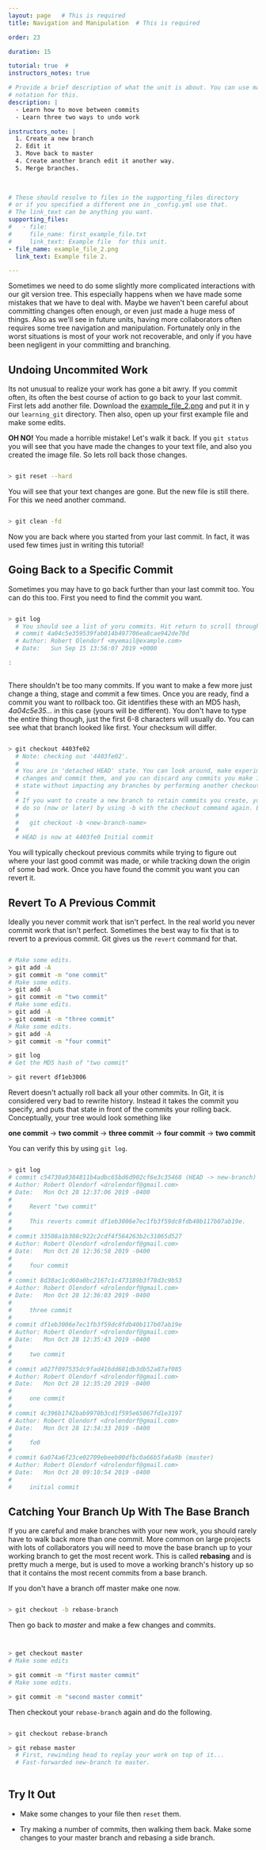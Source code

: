 ```yaml
---
layout: page   # This is required
title: Navigation and Manipulation  # This is required

order: 23

duration: 15 

tutorial: true  # 
instructors_notes: true  

# Provide a brief description of what the unit is about. You can use markdown
# notation for this.
description: |
  - Learn how to move between commits
  - Learn three two ways to undo work

instructors_note: |
  1. Create a new branch
  2. Edit it 
  3. Move back to master
  4. Create another branch edit it another way.
  5. Merge branches.
  

  
# These should resolve to files in the supporting_files directory
# or if you specified a different one in _config.yml use that.
# The link_text can be anything you want.
supporting_files:
#   - file:
#     file_name: first_example_file.txt
#     link_text: Example file  for this unit.
- file_name: example_file_2.png
  link_text: Example file 2.

---
```


Sometimes we need to do some slightly more complicated interactions with our git version tree.
This especially happens when we have made some mistakes that we have to deal with. Maybe we 
haven't been careful about committing changes often enough, or even just made a huge mess of things. Also
as we'll see in future units, having more collaborators often requires some tree navigation and manipulation.
Fortunately only in the worst situations is most of your work not recoverable, and only if you have 
been negligent in your committing and branching. 

## Undoing Uncommited Work

Its not unusual to realize your work has gone a bit awry. If you commit often, its often the best course of action to go back to your 
last commit. First lets add another file. Download the [example_file_2.png](/supporting_files/example_file_2.png) and put it in y
our `learning_git` directory. Then also, open up your first example file and make some edits.

**OH NO!** You made a horrible mistake! Let's walk it back. If you `git status` you will see that you 
have made the changes to your text file, and also you created the image file. So lets roll back those changes.

```bash

> git reset --hard

```

You will see that your text changes are gone. But the new file is still there. For this we need another command.

```bash

> git clean -fd

```

Now you are back where you started from your last commit. In fact, it was used few times just in writing this tutorial!

## Going Back to a Specific Commit

Sometimes you may have to go back further than your last commit too. You can do this too. First you need to find the commit you want. 

```bash

> git log
  # You should see a list of yoru commits. Hit return to scroll through.
  # commit 4a04c5e359539fab014b497706ea8cae942de70d
  # Author: Robert Olendorf <myemail@example.com>
  # Date:   Sun Sep 15 13:56:07 2019 +0000

:
  
```


There shouldn't be too many commits. If you want to make a few more just change a thing, stage and commit a few times. Once you are ready, 
find a commit you want to rollback too. Git identifies these with an MD5 hash, _4a04c5e35..._ in this case (yours will be different). You don't have to type the entire 
thing though, just the first 6-8 characters will usually do. You can see what that branch looked like first. Your checksum will differ.

```bash

> git checkout 4403fe02
  # Note: checking out '4403fe02'.
  # 
  # You are in 'detached HEAD' state. You can look around, make experimental
  # changes and commit them, and you can discard any commits you make in this
  # state without impacting any branches by performing another checkout.
  # 
  # If you want to create a new branch to retain commits you create, you may
  # do so (now or later) by using -b with the checkout command again. Example:
  # 
  #   git checkout -b <new-branch-name>
  # 
  # HEAD is now at 4403fe0 Initial commit

```

You will typically checkout previous commits while trying to figure out where your last good commit was made, or while
tracking down the origin of some bad work. Once you have found the commit you want you can revert it.



## Revert To A Previous Commit

Ideally you never commit work that isn't perfect. In the real world you never commit work that isn't perfect. Sometimes
the best way to fix that is to revert to a previous commit. Git gives us the `revert` command for that.

```bash

# Make some edits.
> git add -A
> git commit -m "one commit"
# Make some edits.
> git add -A
> git commit -m "two commit"
# Make some edits.
> git add -A
> git commit -m "three commit"
# Make some edits.
> git add -A
> git commit -m "four commit"

> git log
# Get the MD5 hash of "two commit"

> git revert df1eb3006

```

Revert doesn't actually roll back all your other commits. In Git, it is considered very
bad to rewrite history. Instead it takes the commit you specify, and puts that state 
in front of the commits your rolling back. Conceptually, your tree would look
something like 

**one commit** -> **two commit** -> **three commit** -> **four commit** -> **two commit**

You can verify this by using `git log`.

```bash

> git log
# commit c54730a9384811b4adbc65bd6d902cf6e3c35468 (HEAD -> new-branch)
# Author: Robert Olendorf <drolendorf@gmail.com>
# Date:   Mon Oct 28 12:37:06 2019 -0400
# 
#     Revert "two commit"
#     
#     This reverts commit df1eb3006e7ec1fb3f59dc8fdb40b117b07ab19e.
# 
# commit 33508a1b308c922c2cdf4f564263b2c31065d527
# Author: Robert Olendorf <drolendorf@gmail.com>
# Date:   Mon Oct 28 12:36:58 2019 -0400
# 
#     four commit
# 
# commit 8d38ac1cd60a0bc2167c1c473189b3f78d3c9b53
# Author: Robert Olendorf <drolendorf@gmail.com>
# Date:   Mon Oct 28 12:36:03 2019 -0400
# 
#     three commit
# 
# commit df1eb3006e7ec1fb3f59dc8fdb40b117b07ab19e
# Author: Robert Olendorf <drolendorf@gmail.com>
# Date:   Mon Oct 28 12:35:43 2019 -0400
# 
#     two commit
# 
# commit a027f097535dc9fad416dd681db3db52a87af085
# Author: Robert Olendorf <drolendorf@gmail.com>
# Date:   Mon Oct 28 12:35:20 2019 -0400
# 
#     one commit
# 
# commit 4c396b1742bab9970b3cd1f595e65067fd1e3197
# Author: Robert Olendorf <drolendorf@gmail.com>
# Date:   Mon Oct 28 12:34:33 2019 -0400
# 
#     fo0
# 
# commit 6a074a6f23ce02709ebeeb00dfbc0a66b5fa6a9b (master)
# Author: Robert Olendorf <drolendorf@gmail.com>
# Date:   Mon Oct 28 09:10:54 2019 -0400
# 
#     initial commit

```


## Catching Your Branch Up With The Base Branch

If you are careful and make branches with your new work, you should rarely have to walk back more 
than one commit. More common on large projects with lots of collaborators you will need to move the base branch 
up to your working  branch to get the most recent work. This is called **rebasing** and is pretty much a merge, but
is used to move a working branch's history up so that it contains the most recent commits from a base branch. 

If you don't have a branch off master make one now. 

```bash

> git checkout -b rebase-branch

```

Then go back to *master* and make a few changes and commits.

```bash


> get checkout master
# Make some edits

> git commit -m "first master commit"
# Make some edits.

> git commit -m "second master commit"

```

Then checkout your `rebase-branch` again and do the following.

```bash

> git checkout rebase-branch

> git rebase master
  # First, rewinding head to replay your work on top of it...
  # Fast-forwarded new-branch to master.
  
```

## Try It Out

- Make some changes to your file then `reset` them.

- Try making a number of commits, then walking them back. Make some changes to your master branch and rebasing a side branch. 








